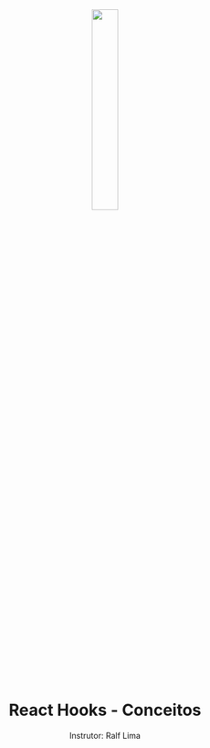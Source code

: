 <div align="center">
  <img src="https://github.com/ralflima/react_hooks/blob/master/conceitos/src/logo.svg" width="30%">
  <h1>React Hooks - Conceitos</h1>
  <p>Instrutor: Ralf Lima</p>
</div>
